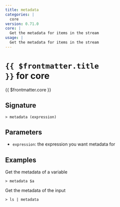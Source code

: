 ```yaml
---
title: metadata
categories: |
  core
version: 0.71.0
core: |
  Get the metadata for items in the stream
usage: |
  Get the metadata for items in the stream
---
```


# <code>{{ $frontmatter.title }}</code> for core

<div class='command-title'>{{ $frontmatter.core }}</div>

## Signature

```> metadata (expression)```

## Parameters

 -  `expression`: the expression you want metadata for

## Examples

Get the metadata of a variable
```shell
> metadata $a
```

Get the metadata of the input
```shell
> ls | metadata
```
